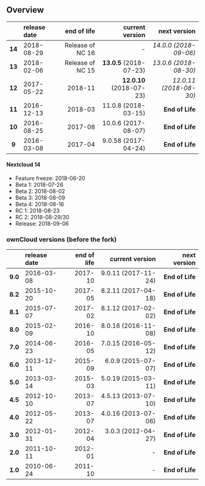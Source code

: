 ## Overview

|        | release date      | end of life      | current version         | next version
|:------:|:------------------|-----------------:|------------------------:|---------------------------:
| **14** | 2018-08-29        | Release of NC 16 | *-*                     | *14.0.0 (2018-09-06)*
| **13** | 2018-02-06        | Release of NC 15 | **13.0.5** (2018-07-23) | *13.0.6 (2018-08-30)*
| **12** | 2017-05-22        | 2018-11          | **12.0.10** (2018-07-23) | *12.0.11 (2018-08-30)*
| **11** | 2016-12-13        | 2018-03          | 11.0.8 (2018-03-15)     | **End of Life**
| **10** | 2016-08-25        | 2017-08          | 10.0.6 (2017-08-07)     | **End of Life**
|  **9** | 2016-03-08        | 2017-04          | 9.0.58 (2017-04-24)     | **End of Life**

#### Nextcloud 14

* Feature freeze: 2018-06-20
* Beta 1: 2018-07-26
* Beta 2: 2018-08-02
* Beta 3: 2018-08-09
* Beta 4: 2018-08-16
* RC 1: 2018-08-23
* RC 2: 2018-08-29/30
* Release: 2018-09-06

### ownCloud versions (before the fork)
|          | release date   | end of life | current version         | next version
|:--------:|:---------------|------------:|------------------------:|---------------------:
| **9.0**  | 2016-03-08     | 2017-10     | 9.0.11 (2017-11-24)	    | **End of Life**
| **8.2**  | 2015-10-20     | 2017-05     | 8.2.11 (2017-04-18)     | **End of Life**
| **8.1**  | 2015-07-07     | 2017-02     | 8.1.12 (2017-02-02)     | **End of Life**
| **8.0**  | 2015-02-09     | 2016-10     | 8.0.16 (2016-11-08)     | **End of Life**
| **7.0**  | 2014-06-23     | 2016-05     | 7.0.15 (2016-05-12)     | **End of Life**
| **6.0**  | 2013-12-11     | 2015-09     | 6.0.9 (2015-07-07)      | **End of Life**
| **5.0**  | 2013-03-14     | 2015-03     | 5.0.19 (2015-03-11)     | **End of Life**
| **4.5**  | 2012-10-10     | 2013-07     | 4.5.13 (2013-07-10)     | **End of Life**
| **4.0**  | 2012-05-22     | 2013-07     | 4.0.16 (2013-07-06)     | **End of Life**
| **3.0**  | 2012-01-31     | 2012-04     | 3.0.3 (2012-04-27)      | **End of Life**
| **2.0**  | 2011-10-11     | 2012-01     | *-*                     | **End of Life**
| **1.0**  | 2010-06-24     | 2011-10     | *-*                     | **End of Life**